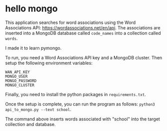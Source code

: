 # hello mongo
This application searches for word associations using the Word Associations API:
https://wordassociations.net/en/api.
The associations are inserted into a MongoDB database called ```code_names``` into a collection called ```words```.

I made it to learn pymongo.

To run, you need a Word Associations API key and a MongoDB cluster. Then setup the following environment variables:
```shell
WAN_API_KEY
MONGO_USER
MONGO_PASSWORD
MONGO_CLUSTER
```
Finally, you need to install the python packages in ```requirements.txt```.

Once the setup is complete, you can run the program as follows:
```python3 api_to_mongo.py --text school```.

The command above inserts words associated with "school" into the target collection and database.
